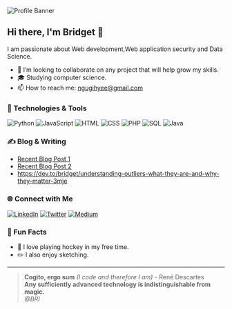 ![Profile Banner](https://github.com/Bbrnn/Bbrnn/assets/113863725/cf950b62-025b-4839-9ffa-fad37a309350)

## Hi there, I'm Bridget 👋

I am passionate about Web development,Web application security and Data Science.

<!--- 🌱 I’m currently learning **Cybersecurity and Data Science**.-->
- 👯 I’m looking to collaborate on any project that will help grow my skills.
- 🎓 Studying computer science.
- 📫 How to reach me: [ngugihyee@gmail.com](mailto:bridget.ngugi@example.com)

### 🔧 Technologies & Tools
![Python](https://img.shields.io/badge/-Python-3776AB?style=flat&logo=python&logoColor=white)
![JavaScript](https://img.shields.io/badge/-JavaScript-F7DF1E?style=flat&logo=javascript&logoColor=black)
![HTML](https://img.shields.io/badge/-HTML-E34F26?style=flat&logo=html5&logoColor=white)
![CSS](https://img.shields.io/badge/-CSS-1572B6?style=flat&logo=css3&logoColor=white)
![PHP](https://img.shields.io/badge/-PHP-777BB4?style=flat&logo=php&logoColor=white)
![SQL](https://img.shields.io/badge/-SQL-4479A1?style=flat&logo=postgresql&logoColor=white)
![Java](https://img.shields.io/badge/-Java-007396?style=flat&logo=java&logoColor=white)




### ✍️ Blog & Writing
- [Recent Blog Post 1](https://medium.com/@bridgetngugi9/picoctf-2024-web-exploitation-bookmarklet-writeup-8b4428f5d855)
- [Recent Blog Post 2](https://medium.com/@bridgetngugi9/boost-your-browsing-create-bookmarklets-using-javascript-12c8371b0ae6)
- <https://dev.to/bridget/understanding-outliers-what-they-are-and-why-they-matter-3mje>

### 🌐 Connect with Me
[![LinkedIn](https://img.shields.io/badge/-LinkedIn-0077B5?style=flat&logo=linkedin&logoColor=white)](https://www.linkedin.com/in/ngugi-njoki/)
[![Twitter](https://img.shields.io/badge/-Twitter-1DA1F2?style=flat&logo=twitter&logoColor=white)](https://twitter.com/yourhandle)
[![Medium](https://img.shields.io/badge/-Medium-000000?style=flat&logo=medium&logoColor=white)](https://medium.com/@bridgetngugi9/)

### 🎨 Fun Facts
- 🏒 I love playing hockey in my free time.
- ✏️ I also enjoy sketching.


---

> **Cogito, ergo sum** *(I code and therefore I am)* - René Descartes  
> **Any sufficiently advanced technology is indistinguishable from magic.**  
> *@BRI*
















<!--
**Bbrnn/Bbrnn** is a ✨ _special_ ✨ repository because its `README.md` (this file) appears on your GitHub profile.

Here are some ideas to get you started:

- 🔭 I’m currently working on ...
- 🌱 I’m currently learning ...
- 👯 I’m looking to collaborate on ...
- 🤔 I’m looking for help with ...
- 💬 Ask me about ...
- 📫 How to reach me: ...
- 😄 Pronouns: ...
- ⚡ Fun fact: ...
-->
